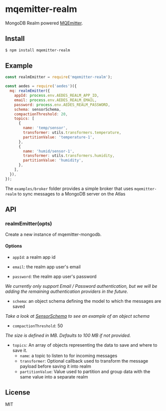 # mqemitter-realm 

MongoDB Realm powered [MQEmitter](https://github.com/WekanCompany/mqemitter-realm).

## Install

```bash
$ npm install mqemitter-realm
```

## Example

```javascript
const realmEmitter = require('mqemitter-realm');

const aedes = require('aedes')({
  mq: realmEmitter({
    appId: process.env.AEDES_REALM_APP_ID,
    email: process.env.AEDES_REALM_EMAIL,
    password: process.env.AEDES_REALM_PASSWORD,
    schema: sensorSchema,
    compactionThreshold: 20,
    topics: [
      {
        name: 'temp/sensor',
        transformer: utils.transformers.temperature,
        partitionValue: 'temperature-1',
      },
      {
        name: 'humid/sensor-1',
        transformer: utils.transformers.humidity,
        partitionValue: 'humidity',
      },
    ],
  }),
});
```

The `examples/broker` folder provides a simple broker that uses `mqemitter-realm` to sync messages to a MongoDB server on the Atlas

## API

### realmEmitter(opts)

Create a new instance of mqemitter-mongodb.

#### Options

- `appId`: a realm app id

- `email`: the realm app user's email 
- `password`: the realm app user's password

*We currently only support Email / Password authentication, but we will be adding the remaining authentication providers in the future.*

- `schema`: an object schema defining the model to which the messages are saved

*Take a look at [SensorSchema](examples/broker/src/models/sensor.js) to see an example of an object schema*

- `compactionThreshold`: 50

*The size is defined in MB. Defaults to 100 MB if not provided.*

- `topics`: An array of objects representing the data to save and where to save it.
  - `name`: a topic to listen to for incoming messages
  - `transformer`: Optional callback used to transform the message payload before saving it into realm
  - `partitionValue`: Value used to partition and group data with the same value into a separate realm

## License

MIT
